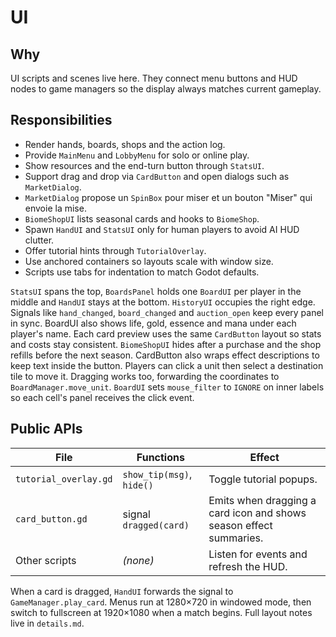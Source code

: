 # UI

## Why
UI scripts and scenes live here. They connect menu buttons and HUD nodes to game managers so the display always matches current gameplay.

## Responsibilities
- Render hands, boards, shops and the action log.
- Provide `MainMenu` and `LobbyMenu` for solo or online play.
- Show resources and the end-turn button through `StatsUI`.
- Support drag and drop via `CardButton` and open dialogs such as `MarketDialog`.
- `MarketDialog` propose un `SpinBox` pour miser et un bouton "Miser" qui envoie la mise.
- `BiomeShopUI` lists seasonal cards and hooks to `BiomeShop`.
- Spawn `HandUI` and `StatsUI` only for human players to avoid AI HUD clutter.
- Offer tutorial hints through `TutorialOverlay`.
- Use anchored containers so layouts scale with window size.
 - Scripts use tabs for indentation to match Godot defaults.

`StatsUI` spans the top, `BoardsPanel` holds one `BoardUI` per player in the middle and `HandUI` stays at the bottom. `HistoryUI` occupies the right edge. Signals like `hand_changed`, `board_changed` and `auction_open` keep every panel in sync. BoardUI also shows life, gold, essence and mana under each player's name. Each card preview uses the same `CardButton` layout so stats and costs stay consistent. `BiomeShopUI` hides after a purchase and the shop refills before the next season. CardButton also wraps effect descriptions to keep text inside the button.
Players can click a unit then select a destination tile to move it. Dragging works too, forwarding the coordinates to `BoardManager.move_unit`.
`BoardUI` sets `mouse_filter` to `IGNORE` on inner labels so each cell's panel receives the click event.

## Public APIs
| File | Functions | Effect |
|------|-----------|-------|
| `tutorial_overlay.gd` | `show_tip(msg)`, `hide()` | Toggle tutorial popups. |
| `card_button.gd` | signal `dragged(card)` | Emits when dragging a card icon and shows season effect summaries. |
| Other scripts | *(none)* | Listen for events and refresh the HUD. |

When a card is dragged, `HandUI` forwards the signal to `GameManager.play_card`. Menus run at 1280×720 in windowed mode, then switch to fullscreen at 1920×1080 when a match begins. Full layout notes live in `details.md`.
